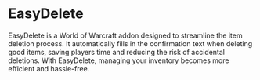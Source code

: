 # EasyDelete
EasyDelete is a World of Warcraft addon designed to streamline the item deletion process. It automatically fills in the confirmation text when deleting good items, saving players time and reducing the risk of accidental deletions. With EasyDelete, managing your inventory becomes more efficient and hassle-free.
